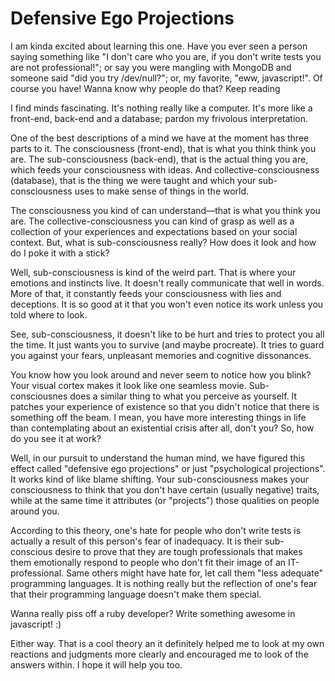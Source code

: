 # Defensive Ego Projections

I am kinda excited about learning this one. Have you ever seen a person saying
something like "I don't care who you are, if you don't write tests you are not
professional!"; or say you were mangling with MongoDB and someone said "did you
try /dev/null?"; or, my favorite, "eww, javascript!". Of course you have! Wanna
know why people do that? Keep reading

I find minds fascinating. It's nothing really like a computer. It's more like
a front-end, back-end and a database; pardon my frivolous interpretation.

One of the best descriptions of a mind we have at the moment has three parts to
it. The consciousness (front-end), that is what you think think you are. The
sub-consciousness (back-end), that is the actual thing you are, which feeds your
consciousness with ideas. And collective-consciousness (database), that is the
thing we were taught and which your sub-consciousness uses to make sense of
things in the world.

The consciousness you kind of can understand—that is what you think you are. The
collective-consciousness you can kind of grasp as well as a collection of your
experiences and expectations based on your social context. But, what is
sub-consciousness really? How does it look and how do I poke it with a stick?

Well, sub-consciousness is kind of the weird part. That is where your emotions
and instincts live. It doesn't really communicate that well in words. More of
that, it constantly feeds your consciousness with lies and deceptions. It is so
good at it that you won't even notice its work unless you told where to look.

See, sub-consciousness, it doesn't like to be hurt and tries to protect you all
the time. It just wants you to survive (and maybe procreate). It tries to guard
you against your fears, unpleasant memories and cognitive dissonances.

You know how you look around and never seem to notice how you blink? Your visual
cortex makes it look like one seamless movie. Sub-consciousnes does a similar
thing to what you perceive as yourself. It patches your experience of existence
so that you didn't notice that there is something off the beam. I mean, you have
more interesting things in life than contemplating about an existential crisis
after all, don't you? So, how do you see it at work?

Well, in our pursuit to understand the human mind, we have figured this effect
called "defensive ego projections" or just "psychological projections". It works
kind of like blame shifting. Your sub-consciousness makes your consciousness
to think that you don't have certain (usually negative) traits, while at the
same time it attributes (or "projects") those qualities on people around you.

According to this theory, one's hate for people who don't write tests is actually
a result of this person's fear of inadequacy. It is their sub-conscious desire
to prove that they are tough professionals that makes them emotionally respond
to people who don't fit their image of an IT-professional. Same others might
have hate for, let call them "less adequate" programming languages. It is nothing
really but the reflection of one's fear that their programming language doesn't
make them special.

Wanna really piss off a ruby developer? Write something awesome in javascript! :)

Either way. That is a cool theory an it definitely helped me to look at my own
reactions and judgments more clearly and encouraged me to look of the answers
within. I hope it will help you too.
